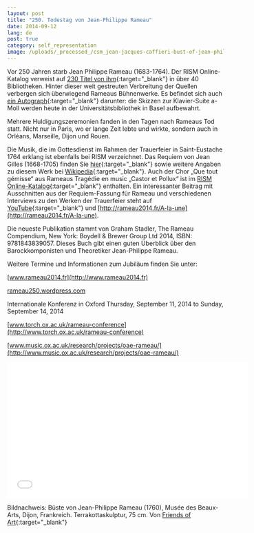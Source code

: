 ```yaml
---
layout: post
title: "250. Todestag von Jean-Philippe Rameau"
date: 2014-09-12
lang: de
post: true
category: self_representation
image: /uploads/_processed_/csm_jean-jacques-caffieri-bust-of-jean-philippe-rameau_da7acb38b5.jpg
---
```



Vor 250 Jahren starb Jean Philippe Rameau (1683-1764). Der RISM Online-Katalog verweist auf [230 Titel von ihm](https://opac.rism.info/search?View=rism&author=Jean+Philippe+Rameau){:target="_blank"} in über 40 Bibliotheken. Hinter dieser weit gestreuten Verbreitung der Quellen verbergen sich überwiegend Rameaus Bühnenwerke. Es befindet sich auch [ein Autograph](https://opac.rism.info/search?id=402005262&db=251&View=rism){:target="_blank"} darunter: die Skizzen zur Klavier-Suite a-Moll werden heute in der Universitätsbibliothek in Basel aufbewahrt.

Mehrere Huldigungszeremonien fanden in den Tagen nach Rameaus Tod statt. Nicht nur in Paris, wo er lange Zeit lebte und wirkte, sondern auch in Orléans, Marseille, Dijon und Rouen.

Die Musik, die im Gottesdienst im Rahmen der Trauerfeier in Saint-Eustache 1764 erklang ist ebenfalls bei RISM verzeichnet. Das Requiem von Jean Gilles (1668-1705) finden Sie [hier](https://opac.rism.info/search?id=452020015&db=251&View=rism){:target="_blank"} sowie weitere Angaben zu diesem Werk bei [Wikipedia](http://de.wikipedia.org/wiki/Requiem_%28Gilles%29){:target="_blank"}. Auch der Chor „Que tout gémisse“ aus Rameaus Tragédie en music „Castor et Pollux“ ist im [RISM Online-Katalog](https://opac.rism.info/search?id=452000625&db=251&View=rism){:target="_blank"} enthalten. Ein interessanter Beitrag mit Ausschnitten aus der Requiem-Fassung für Rameau und verschiedenen Interviews zu den Werken der Trauerfeier steht auf [YouTube](https://www.youtube.com/watch?v=1zzbaABSpGQ){:target="_blank"} und [http://rameau2014.fr/A-la-une](http://rameau2014.fr/A-la-une).

Die neueste Publikation stammt von Graham Stadler, The Rameau Compendium, New York: Boydell & Brewer Group Ltd 2014, ISBN: 9781843839057. Dieses Buch gibt einen guten Überblick über den Barockkomponisten und Theoretiker Jean-Philippe Rameau.



Weitere Termine und Informationen zum Jubiläum finden Sie unter:

[www.rameau2014.fr](http://www.rameau2014.fr)

[rameau250.wordpress.com](http://rameau250.wordpress.com/)

Internationale Konferenz in Oxford Thursday, September 11, 2014 to Sunday, September 14, 2014

[www.torch.ox.ac.uk/rameau-conference](http://www.torch.ox.ac.uk/rameau-conference)

[www.music.ox.ac.uk/research/projects/oae-rameau/](http://www.music.ox.ac.uk/research/projects/oae-rameau/)



<iframe width="560" height="315" src="//www.youtube.com/embed/1zzbaABSpGQ" frameborder="0" allowfullscreen></iframe>



Bildnachweis: Büste von Jean-Philippe Rameau (1760), Musée des Beaux-Arts, Dijon, Frankreich. Terrakottaskulptur, 75 cm. Von [Friends of Art](http://www.friendsofart.net/en/art/jean-jacques-caffieri/bust-of-jean-philippe-rameau){:target="_blank"}

<script type="text/javascript">var switchTo5x=true;</script><script type="text/javascript" src="http://w.sharethis.com/button/buttons.js"></script><script type="text/javascript">stLight.options({publisher: "9b601438-1ce1-49d8-bfd7-9cff5df54c17", doNotHash: false, doNotCopy: false, hashAddressBar: false});</script>
